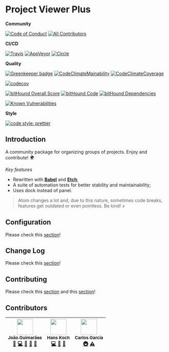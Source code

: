# Project Viewer Plus

**Community**

[![Code of Conduct][coc-badge]][coc]
[![All Contributors][all-contributors-badge]][all-contributors]

**CI/CD**

[![Travis][travis-badge]][travis]
[![AppVeyor][appveyor-badge]][appveyor]
[![Circle][circle-badge]][circle]

**Quality**

[![Greenkeeper badge](https://badges.greenkeeper.io/jccguimaraes/project-viewer-plus.svg)](https://greenkeeper.io/)
[![CodeClimateMainability][code-climate-maintainability-badge]][code-climate-maintainability]
[![CodeClimateCoverage][code-climate-coverage-badge]][code-climate-coverage]

[![codecov](https://codecov.io/gh/jccguimaraes/project-viewer-plus/branch/master/graph/badge.svg)](https://codecov.io/gh/jccguimaraes/project-viewer-plus)

[![bitHound Overall Score](https://www.bithound.io/github/jccguimaraes/project-viewer-plus/badges/score.svg)](https://www.bithound.io/github/jccguimaraes/project-viewer-plus)
[![bitHound Code](https://www.bithound.io/github/jccguimaraes/project-viewer-plus/badges/code.svg)](https://www.bithound.io/github/jccguimaraes/project-viewer-plus)
[![bitHound Dependencies](https://www.bithound.io/github/jccguimaraes/project-viewer-plus/badges/dependencies.svg)](https://www.bithound.io/github/jccguimaraes/project-viewer-plus/dev/dependencies/npm)

[![Known Vulnerabilities](https://snyk.io/test/github/jccguimaraes/project-viewer-plus/badge.svg?targetFile=package.json)](https://snyk.io/test/github/jccguimaraes/project-viewer-plus?targetFile=package.json)

**Style**

[![code style: prettier](https://img.shields.io/badge/code_style-prettier-ff69b4.svg?style=flat-square)](https://github.com/jccguimaraes/project-viewer-plus)


## Introduction

A community package for organizing groups of projects. Enjoy and contribute! 🌍

*Key features*

- Rewritten with [**Babel**][babel] and [**Etch**][etch];
- A suite of automation tests for better stability and maintainability;
- Uses dock instead of panel.

> Atom changes a lot and, due to this nature, sometimes code breaks, features get outdated or even pointless. Be kind! :fist:

## Configuration

Please check this [section](/CONFIGURATION.md)!

## Change Log

Please check this [section](/CHANGELOG.md)!

## Contributing

Please check this [section](/CONTRIBUTING.md) and this [section](/CODE_OF_CONDUCT.md)!

## Contributors

<!-- ALL-CONTRIBUTORS-LIST:START - Do not remove or modify this section -->
<!-- prettier-ignore -->
| [<img src="https://avatars3.githubusercontent.com/u/14871650?v=4" width="50px;"/><br /><sub><b>João Guimarães</b></sub>](https://github.com/jccguimaraes)<br />[🐛](https://github.com/project-viewer-plus/jccguimaraes/issues?q=author%3Ajccguimaraes "Bug reports") [💻](https://github.com/project-viewer-plus/jccguimaraes/commits?author=jccguimaraes "Code") [🎨](#design-jccguimaraes "Design") [📖](https://github.com/project-viewer-plus/jccguimaraes/commits?author=jccguimaraes "Documentation") [🤔](#ideas-jccguimaraes "Ideas, Planning, & Feedback") | [<img src="https://avatars0.githubusercontent.com/u/1093709?v=4" width="50px;"/><br /><sub><b>Hans Koch</b></sub>](http://hans-koch.me)<br />[💻](https://github.com/project-viewer-plus/jccguimaraes/commits?author=Hammster "Code") [📖](https://github.com/project-viewer-plus/jccguimaraes/commits?author=Hammster "Documentation") [🤔](#ideas-Hammster "Ideas, Planning, & Feedback") | [<img src="https://avatars2.githubusercontent.com/u/10707639?v=4" width="50px;"/><br /><sub><b>Carlos García</b></sub>](https://github.com/cgalvarez)<br />[🚇](#infra-cgalvarez "Infrastructure (Hosting, Build-Tools, etc)") [⚠️](https://github.com/project-viewer-plus/jccguimaraes/commits?author=cgalvarez "Tests") |
| :---: | :---: | :---: |
<!-- ALL-CONTRIBUTORS-LIST:END -->

[babel]: https://babeljs.io/
[etch]: https://github.com/atom/etch
[coc-badge]: https://img.shields.io/badge/%E2%9D%A4-code%20of%20conduct-blue.svg?style=flat-square
[coc]: ./CODE_OF_CONDUCT.md
[all-contributors-badge]: https://img.shields.io/badge/all_contributors-3-orange.svg?style=flat-square
[all-contributors]: #contributors
[travis-badge]: https://img.shields.io/travis/jccguimaraes/project-viewer-plus/master.svg?style=flat-square
[travis]: https://travis-ci.org/jccguimaraes/project-viewer-plus
[appveyor-badge]: https://img.shields.io/appveyor/ci/jccguimaraes/project-viewer-plus/master.svg?style=flat-square
[appveyor]: https://ci.appveyor.com/project/jccguimaraes/project-viewer-plus
[circle-badge]: https://img.shields.io/circleci/project/jccguimaraes/project-viewer-plus/master.svg?style=flat-square
[circle]: https://circleci.com/gh/jccguimaraes/project-viewer-plus
[code-climate-maintainability]: https://codeclimate.com/github/jccguimaraes/project-viewer-plus/maintainability
[code-climate-maintainability-badge]: https://api.codeclimate.com/v1/badges/bd825afe8e71dce52f63/maintainability
[code-climate-coverage]: https://codeclimate.com/github/jccguimaraes/project-viewer-plus/test_coverage
[code-climate-coverage-badge]: https://api.codeclimate.com/v1/badges/bd825afe8e71dce52f63/test_coverage
